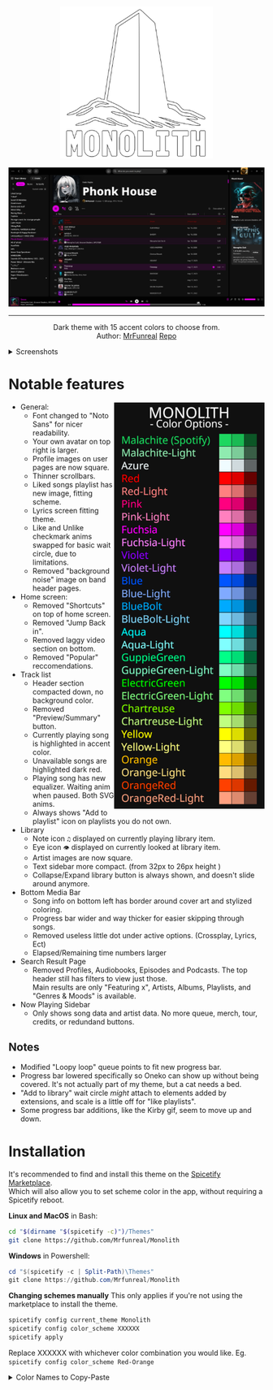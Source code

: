 <p align="center"><img src="./img/Monolith.png" height="300"></p>
<img src="./img/prev_Playlist.png">
<hr>

<p align="center">Dark theme with 15 accent colors to choose from.
<br> Author: <a href="https://github.com/Mrfunreal">MrFunreal</a> <a href="https://github.com/Mrfunreal/Monolith">Repo</a></p>

<details><summary>Screenshots</summary>
<img src="./img/liked.png">
<img src="./img/lyrics.png">
<img src="./img/profile.png">
<img src="./img/search.png">
<img src="./img/homepage.png">
<img src="./img/Library_big.png">
<img src="./img/prev_Playlist.png">
</details>

# Notable features
<img src="./img/Colors.png" height="800" align="right">

- General:
	- Font changed to "Noto Sans" for nicer readability.
	- Your own avatar on top right is larger.
	- Profile images on user pages are now square.
	- Thinner scrollbars.
	- Liked songs playlist has new image, fitting scheme.
	- Lyrics screen fitting theme.
	- Like and Unlike checkmark anims swapped for basic wait circle, due to limitations.
	- Removed "background noise" image on band header pages.
- Home screen:
	- Removed "Shortcuts" on top of home screen.
	- Removed "Jump Back in".
	- Removed laggy video section on bottom.
	- Removed "Popular" reccomendations.
- Track list
	- Header section compacted down, no background color.
	- Removed "Preview/Summary" button.
	- Currently playing song is highlighted in accent color.
	- Unavailable songs are highlighted dark red.
	- Playing song has new equalizer. Waiting anim when paused. Both SVG anims.
	- Always shows "Add to playlist" icon on playlists you do not own.
- Library
	- Note icon `♫` displayed on currently playing library item.
	- Eye icon `👁` displayed on currently looked at library item.
	- Artist images are now square.
	- Text sidebar more compact. (from 32px to 26px height )
	- Collapse/Expand library button is always shown, and doesn't slide around anymore.
- Bottom Media Bar
	- Song info on bottom left has border around cover art and stylized coloring.
	- Progress bar wider and way thicker for easier skipping through songs.
	- Removed useless little dot under active options. (Crossplay, Lyrics, Ect)
	- Elapsed/Remaining time numbers larger
- Search Result Page
	- Removed Profiles, Audiobooks, Episodes and Podcasts. The top header still has filters to view just those.<br>
Main results are only "Featuring x", Artists, Albums, Playlists, and "Genres & Moods" is available.
- Now Playing Sidebar
	- Only shows song data and artist data. No more queue, merch, tour, credits, or redundand buttons.

## Notes
- Modified "Loopy loop" queue points to fit new progress bar.
- Progress bar lowered specifically so Oneko can show up without being covered. It's not actually part of my theme, but a cat needs a bed.
- "Add to library" wait circle _might_ attach to elements added by extensions, and scale is a little off for "like playlists".
- Some progress bar additions, like the Kirby gif, seem to move up and down.

# Installation
It's recommended to find and install this theme on the [Spicetify Marketplace](https://github.com/spicetify/marketplace).<br> 
Which will also allow you to set scheme color in the app, without requiring a Spicetify reboot.


**Linux and MacOS** in Bash:
```bash
cd "$(dirname "$(spicetify -c)")/Themes"
git clone https://github.com/Mrfunreal/Monolith
```

**Windows** in Powershell:
```powershell
cd "$(spicetify -c | Split-Path)\Themes"
git clone https://github.com/Mrfunreal/Monolith
```

**Changing schemes manually**
This only applies if you're not using the marketplace to install the theme.
```Powershell
spicetify config current_theme Monolith
spicetify config color_scheme XXXXXX
spicetify apply
```
Replace XXXXXX with whichever color combination you would like. Eg. `spicetify config color_scheme Red-Orange`

<details><summary>Color Names to Copy-Paste</summary>
<br>malachite
<br>malachite-light
<br>azure
<br>red
<br>red-light
<br>pink
<br>pink-light
<br>fuchsia
<br>fuchsia-light
<br>violet
<br>violet-light
<br>blue
<br>blue-light
<br>bluebolt
<br>bluebolt-light
<br>aqua
<br>aqua-light
<br>guppiegreen
<br>guppiegreen-light
<br>electricgreen
<br>electricgreen-light
<br>chartreuse
<br>chartreuse-light
<br>yellow
<br>yellow-light
<br>orange
<br>orange-light
<br>orangered
<br>orangered-light
</details>
